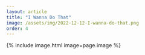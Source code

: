 ```yaml
---
layout: article
title: "I Wanna Do That"
image: /assets/img/2022-12-12-I-wanna-do-that.png
order: 4
---
```


{% include image.html image=page.image %}